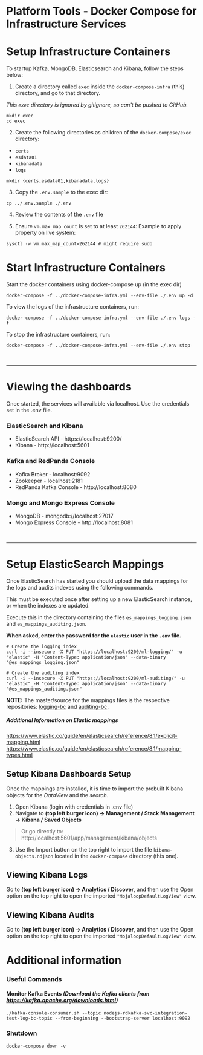 # Platform Tools - Docker Compose for Infrastructure Services

# Setup Infrastructure Containers 

To startup Kafka, MongoDB, Elasticsearch and Kibana, follow the steps below:

1. Create a directory called `exec` inside the `docker-compose-infra` (this) directory, and go to that directory.

_This `exec` directory is ignored by gitignore, so can't be pushed to GitHub._

```shell
mkdir exec 
cd exec
```

2. Create the following directories as children of the `docker-compose/exec` directory:
* `certs`
* `esdata01`
* `kibanadata`
* `logs`

```shell
mkdir {certs,esdata01,kibanadata,logs}
```

3. Copy the `.env.sample` to the exec dir:
```shell
cp ../.env.sample ./.env
```

4. Review the contents of the `.env` file

5. Ensure `vm.max_map_count` is set to at least `262144`: Example to apply property on live system:
```shell
sysctl -w vm.max_map_count=262144 # might require sudo
```

# Start Infrastructure Containers

Start the docker containers using docker-compose up (in the exec dir)
```shell
docker-compose -f ../docker-compose-infra.yml --env-file ./.env up -d
```


To view the logs of the infrastructure containers, run:
```shell
docker-compose -f ../docker-compose-infra.yml --env-file ./.env logs -f
```

To stop the infrastructure containers, run:
```shell
docker-compose -f ../docker-compose-infra.yml --env-file ./.env stop
```


&nbsp; 

---

# Viewing the dashboards

Once started, the services will available via localhost.
Use the credentials set in the .env file.

### ElasticSearch and Kibana
- ElasticSearch API - https://localhost:9200/
- Kibana - http://localhost:5601

### Kafka and RedPanda Console
- Kafka Broker - localhost:9092
- Zookeeper - localhost:2181
- RedPanda Kafka Console - http://localhost:8080

### Mongo and Mongo Express Console
- MongoDB - mongodb://localhost:27017
- Mongo Express Console - http://localhost:8081

&nbsp;

---

# Setup ElasticSearch Mappings

Once ElasticSearch has started you should upload the data mappings for the logs and audits indexes using the following commands.

This must be executed once after setting up a new ElasticSearch instance, or when the indexes are updated.

Execute this in the directory containing the files `es_mappings_logging.json` and `es_mappings_auditing.json`.

**When asked, enter the password for the `elastic` user in the `.env` file.**

```shell
# Create the logging index 
curl -i --insecure -X PUT "https://localhost:9200/ml-logging/" -u "elastic" -H "Content-Type: application/json" --data-binary "@es_mappings_logging.json"
```
```shell
# Create the auditing index
curl -i --insecure -X PUT "https://localhost:9200/ml-auditing/" -u "elastic" -H "Content-Type: application/json" --data-binary "@es_mappings_auditing.json"
```

**NOTE:** The master/source for the mappings files is the respective repositories: [logging-bc](https://github.com/mojaloop/logging-bc/blob/main/docker-compose/es_mappings.json) and [auditing-bc](https://github.com/mojaloop/auditing-bc/blob/main/docker-compose/es_mappings.json).  

##### Additional Information on Elastic mappings
https://www.elastic.co/guide/en/elasticsearch/reference/8.1/explicit-mapping.html
https://www.elastic.co/guide/en/elasticsearch/reference/8.1/mapping-types.html

## Setup Kibana Dashboards Setup

Once the mappings are installed, it is time to import the prebuilt Kibana objects for the _DataView_ and the _search_. 

1. Open Kibana (login with credentials in .env file)
2. Navigate to **(top left burger icon) -> Management / Stack Management -> Kibana / Saved Objects**

>Or go directly to: http://localhost:5601/app/management/kibana/objects

3. Use the Import button on the top right to import the file `kibana-objects.ndjson` located in the `docker-compose` directory (this one).


## Viewing Kibana Logs

Go to **(top left burger icon) -> Analytics / Discover**, and then use the Open option on the top right to open the imported `"MojaloopDefaultLogView"` view.   

## Viewing Kibana Audits

Go to **(top left burger icon) -> Analytics / Discover**, and then use the Open option on the top right to open the imported `"MojaloopDefaultLogView"` view.

# Additional information

### Useful Commands

#### Monitor Kafka Events _(Download the Kafka clients from https://kafka.apache.org/downloads.html)_
```shell
./kafka-console-consumer.sh --topic nodejs-rdkafka-svc-integration-test-log-bc-topic --from-beginning --bootstrap-server localhost:9092
```

### Shutdown
```shell
docker-compose down -v
```
